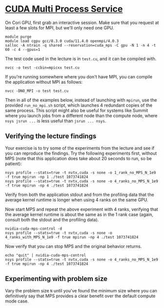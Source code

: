# [CUDA Multi Process Service](https://www.olcf.ornl.gov/calendar/cuda-multi-process-service/)

On Cori GPU, first grab an interactive session. Make sure that you request at least a few slots for MPI, but we'll only need one GPU.

```
module purge
module load cgpu gcc/8.3.0 cuda/11.4.0 openmpi/4.0.3
salloc -A ntrain -q shared --reservation=cuda_mps -C gpu -N 1 -n 4 -t 60 -c 4 --gpus=1
```

The test code used in the lecture is in `test.cu`, and it can be compiled with.

```
nvcc -o test -ccbin=mpicxx test.cu
```

If you're running somewhere where you don't have MPI, you can compile the application without MPI as follows:

```
nvcc -DNO_MPI -o test test.cu
```

Then in all of the examples below, instead of launching with `mpirun`, use the provided `run_no_mpi.sh` script, which launches 4 redundant copies of the same process. This script might also be useful for systems like Summit where you launch jobs from a different node than the compute node, where `nsys jsrun ...` is less useful than `jsrun ... nsys`.

## Verifying the lecture findings

Your exercise is to try some of the experiments from the lecture and see if you can reproduce the findings. Try the following experiments first, without MPS (note that this application does take about 20 seconds to run, so be patient):

```
nsys profile --stats=true -t nvtx,cuda -s none -o 1_rank_no_MPS_N_1e9 -f true mpirun -np 1 ./test 1073741824
nsys profile --stats=true -t nvtx,cuda -s none -o 4_ranks_no_MPS_N_1e9 -f true mpirun -np 4 ./test 1073741824
```

Verify from both the application stdout and from the profiling data that the average kernel runtime is longer when using 4 ranks on the same GPU.

Now start MPS and repeat the above experiment with 4 ranks, verifying that the average kernel runtime is about the same as in the 1 rank case (again, consult both the stdout and the profiling data).

```
nvidia-cuda-mps-control -d
nsys profile --stats=true -t nvtx,cuda -s none -o 4_ranks_with_MPS_N_1e9 -f true mpirun -np 4 ./test 1073741824
```

Now verify that you can stop MPS and the original behavior returns.

```
echo "quit" | nvidia-cuda-mps-control
nsys profile --stats=true -t nvtx,cuda -s none -o 4_ranks_no_MPS_N_1e9 -f true mpirun -np 4 ./test 1073741824
```

## Experimenting with problem size

Vary the problem size `N` until you've found the minimum size where you can definitively say that MPS provides a clear benefit over the default compute mode case.
